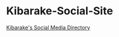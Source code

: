 # Kibarake-Social-Site
[Kibarake's Social Media Directory](https://jnordan132.github.io/Kibarake-Social-Site/)
